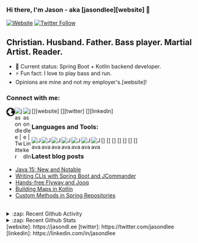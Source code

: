 ### Hi there, I'm Jason - aka [jasondlee][website] 👋

[![Website](https://img.shields.io/website?label=jasondl.ee&style=for-the-badge&url=https%3A%2F%2Fjasondl.ee)](https://jasondl.ee)
[![Twitter Follow](https://img.shields.io/twitter/follow/jasondlee?color=1DA1F2&logo=twitter&style=for-the-badge)](https://twitter.com/intent/follow?original_referer=https%3A%2F%2Fgithub.com%2Fjasondlee&screen_name=jasondlee)

## Christian. Husband. Father. Bass player. Martial Artist. Reader.

- 🔭 Current status: Spring Boot + Kotlin backend developer. 
- ⚡ Fun fact: I love to play bass and run.
- Opinions are mine and not my employer's.[website]!

### Connect with me:

[<img align="left" alt="jasondl.ee" width="22px" src="https://raw.githubusercontent.com/iconic/open-iconic/master/svg/globe.svg" />][website]
[<img align="left" alt="jasondlee | Twitter" width="22px" src="https://cdn.jsdelivr.net/npm/simple-icons@v3/icons/twitter.svg" />][twitter]
[<img align="left" alt="jasondlee | LinkedIn" width="22px" src="https://cdn.jsdelivr.net/npm/simple-icons@v3/icons/linkedin.svg" />][linkedin]
<br />

### Languages and Tools:
[<img align="left" alt="Java" width="26px" src="https://cdn.jsdelivr.net/npm/simple-icons@v3/icons/java.svg" />]
[<img align="left" alt="Java" width="26px" src="https://cdn.jsdelivr.net/npm/simple-icons@v3/icons/kotlin.svg" />]
[<img align="left" alt="Java" width="26px" src="https://cdn.jsdelivr.net/npm/simple-icons@v3/icons/intellijidea.svg" />]
[<img align="left" alt="Java" width="26px" src="https://cdn.jsdelivr.net/npm/simple-icons@v3/icons/quarkus.svg" />]
[<img align="left" alt="Java" width="26px" src="https://cdn.jsdelivr.net/npm/simple-icons@v3/icons/maven.svg" />]
[<img align="left" alt="Java" width="26px" src="https://cdn.jsdelivr.net/npm/simple-icons@v3/icons/asciidoctor.svg" />]
[<img align="left" alt="Java" width="26px" src="https://cdn.jsdelivr.net/npm/simple-icons@v3/icons/fedora.svg" />]


### Latest blog posts
<!-- BLOG-POST-LIST:START -->
- [Java 15: New and Notable](http://jasondl.ee/posts/2020/java-15-new-and-notable.html)
- [Writing CLIs with Spring Boot and JCommander](http://jasondl.ee/posts/2020/writing-clis-with-spring-boot-and-jcommander.html)
- [Hands-free Flyway and Jooq](http://jasondl.ee/posts/2020/hands-free-flyway-and-jooq.html)
- [Building Maps in Kotlin](http://jasondl.ee/posts/2020/building-maps-in-kotlin.html)
- [Custom Methods in Spring Repositories](http://jasondl.ee/posts/2020/custom-methods-in-spring-repositories.html)
<!-- BLOG-POST-LIST:END -->

<br />

<details>
  <summary>:zap: Recent Github Activity</summary>
<!--START_SECTION:activity-->
<!--END_SECTION:activity-->
</details>

<details>
  <summary>:zap: Recent Github Stats</summary>
    <img align="left" alt="jasondlee's Github Stats" 
      src="https://github-readme-stats.codestackr.vercel.app/api?username=jasondlee&show_icons=true&hide_border=true&count_private=true" />
  </summary>
</details>
[website]: https://jasondl.ee
[twitter]: https://twitter.com/jasondlee
[linkedin]: https://linkedin.com/in/jasondlee
